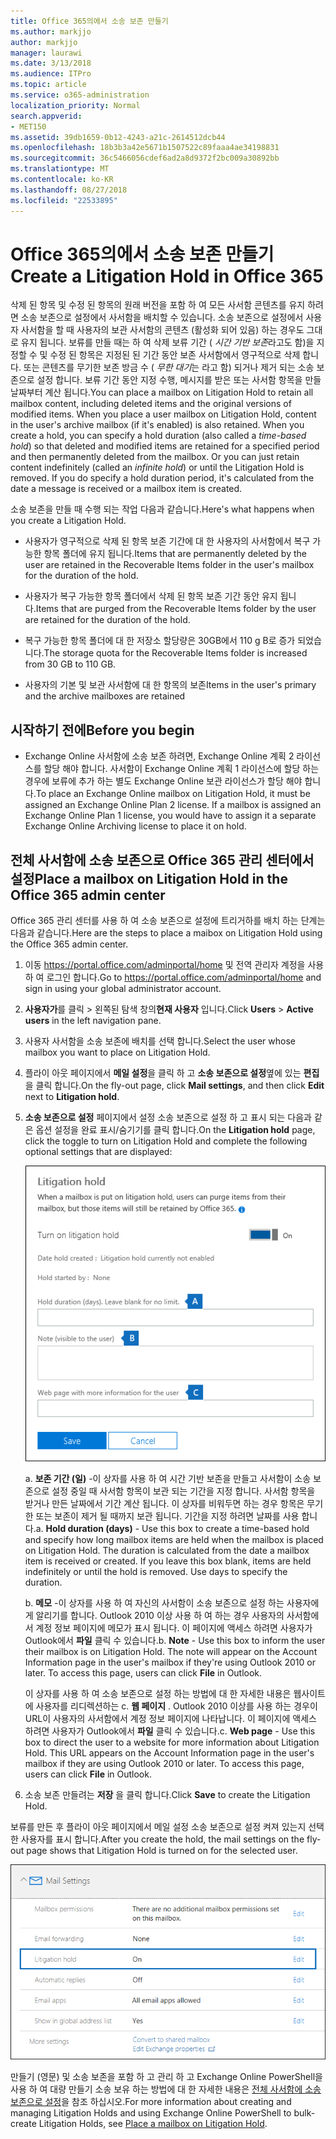 ```yaml
---
title: Office 365의에서 소송 보존 만들기
ms.author: markjjo
author: markjjo
manager: laurawi
ms.date: 3/13/2018
ms.audience: ITPro
ms.topic: article
ms.service: o365-administration
localization_priority: Normal
search.appverid:
- MET150
ms.assetid: 39db1659-0b12-4243-a21c-2614512dcb44
ms.openlocfilehash: 18b3b3a42e5671b1507522c89faaa4ae34198831
ms.sourcegitcommit: 36c5466056cdef6ad2a8d9372f2bc009a30892bb
ms.translationtype: MT
ms.contentlocale: ko-KR
ms.lasthandoff: 08/27/2018
ms.locfileid: "22533895"
---
```

# <a name="create-a-litigation-hold-in-office-365"></a><span data-ttu-id="ebe6f-102">Office 365의에서 소송 보존 만들기</span><span class="sxs-lookup"><span data-stu-id="ebe6f-102">Create a Litigation Hold in Office 365</span></span>

<span data-ttu-id="ebe6f-p101">삭제 된 항목 및 수정 된 항목의 원래 버전을 포함 하 여 모든 사서함 콘텐츠를 유지 하려면 소송 보존으로 설정에서 사서함을 배치할 수 있습니다. 소송 보존으로 설정에서 사용자 사서함을 할 때 사용자의 보관 사서함의 콘텐츠 (활성화 되어 있음) 하는 경우도 그대로 유지 됩니다. 보류를 만들 때는 하 여 삭제 보류 기간 ( *시간 기반 보존*라고도 함)을 지정할 수 및 수정 된 항목은 지정된 된 기간 동안 보존 사서함에서 영구적으로 삭제 합니다. 또는 콘텐츠를 무기한 보존 방금 수 ( *무한 대기*는 라고 함) 되거나 제거 되는 소송 보존으로 설정 합니다. 보류 기간 동안 지정 수행, 메시지를 받은 또는 사서함 항목을 만들 날짜부터 계산 됩니다.</span><span class="sxs-lookup"><span data-stu-id="ebe6f-p101">You can place a mailbox on Litigation Hold to retain all mailbox content, including deleted items and the original versions of modified items. When you place a user mailbox on Litigation Hold, content in the user's archive mailbox (if it's enabled) is also retained. When you create a hold, you can specify a hold duration (also called a *time-based hold*) so that deleted and modified items are retained for a specified period and then permanently deleted from the mailbox. Or you can just retain content indefinitely (called an *infinite hold*) or until the Litigation Hold is removed. If you do specify a hold duration period, it's calculated from the date a message is received or a mailbox item is created.</span></span> 
  
<span data-ttu-id="ebe6f-108">소송 보존을 만들 때 수행 되는 작업 다음과 같습니다.</span><span class="sxs-lookup"><span data-stu-id="ebe6f-108">Here's what happens when you create a Litigation Hold.</span></span>
  
- <span data-ttu-id="ebe6f-109">사용자가 영구적으로 삭제 된 항목 보존 기간에 대 한 사용자의 사서함에서 복구 가능한 항목 폴더에 유지 됩니다.</span><span class="sxs-lookup"><span data-stu-id="ebe6f-109">Items that are permanently deleted by the user are retained in the Recoverable Items folder in the user's mailbox for the duration of the hold.</span></span>
    
- <span data-ttu-id="ebe6f-110">사용자가 복구 가능한 항목 폴더에서 삭제 된 항목 보존 기간 동안 유지 됩니다.</span><span class="sxs-lookup"><span data-stu-id="ebe6f-110">Items that are purged from the Recoverable Items folder by the user are retained for the duration of the hold.</span></span>
    
- <span data-ttu-id="ebe6f-111">복구 가능한 항목 폴더에 대 한 저장소 할당량은 30GB에서 110 g B로 증가 되었습니다.</span><span class="sxs-lookup"><span data-stu-id="ebe6f-111">The storage quota for the Recoverable Items folder is increased from 30 GB to 110 GB.</span></span>
    
- <span data-ttu-id="ebe6f-112">사용자의 기본 및 보관 사서함에 대 한 항목의 보존</span><span class="sxs-lookup"><span data-stu-id="ebe6f-112">Items in the user's primary and the archive mailboxes are retained</span></span>
    
## <a name="before-you-begin"></a><span data-ttu-id="ebe6f-113">시작하기 전에</span><span class="sxs-lookup"><span data-stu-id="ebe6f-113">Before you begin</span></span>

- <span data-ttu-id="ebe6f-p102">Exchange Online 사서함에 소송 보존 하려면, Exchange Online 계획 2 라이선스를 할당 해야 합니다. 사서함이 Exchange Online 계획 1 라이선스에 할당 하는 경우에 보류에 추가 하는 별도 Exchange Online 보관 라이선스가 할당 해야 합니다.</span><span class="sxs-lookup"><span data-stu-id="ebe6f-p102">To place an Exchange Online mailbox on Litigation Hold, it must be assigned an Exchange Online Plan 2 license. If a mailbox is assigned an Exchange Online Plan 1 license, you would have to assign it a separate Exchange Online Archiving license to place it on hold.</span></span>
    

## <a name="place-a-mailbox-on-litigation-hold-in-the-office-365-admin-center"></a><span data-ttu-id="ebe6f-116">전체 사서함에 소송 보존으로 Office 365 관리 센터에서 설정</span><span class="sxs-lookup"><span data-stu-id="ebe6f-116">Place a mailbox on Litigation Hold in the Office 365 admin center</span></span>

<span data-ttu-id="ebe6f-117">Office 365 관리 센터를 사용 하 여 소송 보존으로 설정에 트리거하를 배치 하는 단계는 다음과 같습니다.</span><span class="sxs-lookup"><span data-stu-id="ebe6f-117">Here are the steps to place a maibox on Litigation Hold using the Office 365 admin center.</span></span>

1. <span data-ttu-id="ebe6f-118">이동 https://portal.office.com/adminportal/home 및 전역 관리자 계정을 사용 하 여 로그인 합니다.</span><span class="sxs-lookup"><span data-stu-id="ebe6f-118">Go to https://portal.office.com/adminportal/home and sign in using your global administrator account.</span></span>
2. <span data-ttu-id="ebe6f-119">**사용자가**를 클릭 > 왼쪽된 탐색 창의**현재 사용자** 입니다.</span><span class="sxs-lookup"><span data-stu-id="ebe6f-119">Click **Users** > **Active users** in the left navigation pane.</span></span>
3. <span data-ttu-id="ebe6f-120">사용자 사서함을 소송 보존에 배치를 선택 합니다.</span><span class="sxs-lookup"><span data-stu-id="ebe6f-120">Select the user whose mailbox you want to place on Litigation Hold.</span></span>
4. <span data-ttu-id="ebe6f-121">플라이 아웃 페이지에서 **메일 설정**을 클릭 하 고 **소송 보존으로 설정**옆에 있는 **편집** 을 클릭 합니다.</span><span class="sxs-lookup"><span data-stu-id="ebe6f-121">On the fly-out page, click **Mail settings**, and then click **Edit** next to **Litigation hold**.</span></span>
5. <span data-ttu-id="ebe6f-122">**소송 보존으로 설정** 페이지에서 설정 소송 보존으로 설정 하 고 표시 되는 다음과 같은 옵션 설정을 완료 표시/숨기기를 클릭 합니다.</span><span class="sxs-lookup"><span data-stu-id="ebe6f-122">On the **Litigation hold** page, click the toggle to turn on Litigation Hold and complete the following optional settings that are displayed:</span></span>
 
    ![O365_LitigationHold1.png](media/O365-LitigationHold1.png)

    <span data-ttu-id="ebe6f-p103">a. **보존 기간 (일)** -이 상자를 사용 하 여 시간 기반 보존을 만들고 사서함이 소송 보존으로 설정 중일 때 사서함 항목이 보관 되는 기간을 지정 합니다. 사서함 항목을 받거나 만든 날짜에서 기간 계산 됩니다. 이 상자를 비워두면 하는 경우 항목은 무기한 또는 보존이 제거 될 때까지 보관 됩니다. 기간을 지정 하려면 날짜를 사용 합니다.</span><span class="sxs-lookup"><span data-stu-id="ebe6f-p103">a. **Hold duration (days)** - Use this box to create a time-based hold and specify how long mailbox items are held when the mailbox is placed on Litigation Hold. The duration is calculated from the date a mailbox item is received or created. If you leave this box blank, items are held indefinitely or until the hold is removed. Use days to specify the duration.</span></span>
    
    <span data-ttu-id="ebe6f-p104">b. **메모** -이 상자를 사용 하 여 자신의 사서함이 소송 보존으로 설정 하는 사용자에 게 알리기를 합니다. Outlook 2010 이상 사용 하 여 하는 경우 사용자의 사서함에서 계정 정보 페이지에 메모가 표시 됩니다. 이 페이지에 액세스 하려면 사용자가 Outlook에서 **파일** 클릭 수 있습니다.</span><span class="sxs-lookup"><span data-stu-id="ebe6f-p104">b. **Note** - Use this box to inform the user their mailbox is on Litigation Hold. The note will appear on the Account Information page in the user's mailbox if they're using Outlook 2010 or later. To access this page, users can click **File** in Outlook.</span></span>
     
    <span data-ttu-id="ebe6f-p105">이 상자를 사용 하 여 소송 보존으로 설정 하는 방법에 대 한 자세한 내용은 웹사이트에 사용자를 리디렉션하는 c. **웹 페이지** . Outlook 2010 이상를 사용 하는 경우이 URL이 사용자의 사서함에서 계정 정보 페이지에 나타납니다. 이 페이지에 액세스 하려면 사용자가 Outlook에서 **파일** 클릭 수 있습니다.</span><span class="sxs-lookup"><span data-stu-id="ebe6f-p105">c. **Web page** - Use this box to direct the user to a website for more information about Litigation Hold. This URL appears on the Account Information page in the user's mailbox if they are using Outlook 2010 or later. To access this page, users can click **File** in Outlook.</span></span>
 
6. <span data-ttu-id="ebe6f-137">소송 보존 만들려는 **저장** 을 클릭 합니다.</span><span class="sxs-lookup"><span data-stu-id="ebe6f-137">Click **Save** to create the Litigation Hold.</span></span>

<span data-ttu-id="ebe6f-138">보류를 만든 후 플라이 아웃 페이지에서 메일 설정 소송 보존으로 설정 켜져 있는지 선택한 사용자를 표시 합니다.</span><span class="sxs-lookup"><span data-stu-id="ebe6f-138">After you create the hold, the mail settings on the fly-out page shows that Litigation Hold is turned on for the selected user.</span></span>

![O365_LitigationHold2.png](media/O365-LitigationHold2.png)

<span data-ttu-id="ebe6f-140">만들기 (영문) 및 소송 보존을 포함 하 고 관리 하 고 Exchange Online PowerShell을 사용 하 여 대량 만들기 소송 보유 하는 방법에 대 한 자세한 내용은 [전체 사서함에 소송 보존으로 설정](https://docs.microsoft.com/office365/SecurityCompliance/place-a-mailbox-on-litigation-hold)을 참조 하십시오.</span><span class="sxs-lookup"><span data-stu-id="ebe6f-140">For more information about creating and managing Litigation Holds and using Exchange Online PowerShell to bulk-create Litigation Holds, see [Place a mailbox on Litigation Hold](https://docs.microsoft.com/office365/SecurityCompliance/place-a-mailbox-on-litigation-hold).</span></span>
